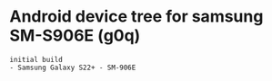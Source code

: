 # Android device tree for samsung SM-S906E (g0q)

```
initial build
- Samsung Galaxy S22+ - SM-906E
```
